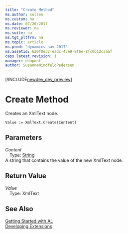 ```yaml
---
title: "Create Method"
ms.author: solsen
ms.custom: na
ms.date: 07/20/2017
ms.reviewer: na
ms.suite: na
ms.tgt_pltfrm: na
ms.topic: article
ms.prod: "dynamics-nav-2017"
ms.assetid: 620f0e32-eadc-43e9-8f6e-8fc0b12c3aaf
caps.latest.revision: 1
manager: edupont
author: SusanneWindfeldPedersen
---
```


[!INCLUDE[newdev_dev_preview](../includes/newdev_dev_preview.md)]

# Create Method
Creates an XmlText node.  
```  
Value := XmlText.Create(Content)  
```  
## Parameters
*Content*    
&emsp;Type: [String](/datatypes/devenv-text-data-type.md)  
A string that contains the value of the new XmlText node.  
  
## Return Value
*Value*  
&emsp;Type: XmlText  
  
## See Also
[Getting Started with AL](../devenv-get-started.md)  
[Developing Extensions](../devenv-dev-overview.md)  
